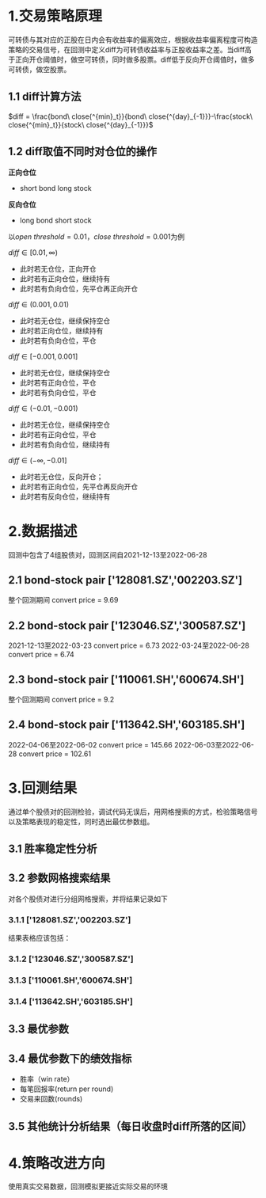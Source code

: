 # 1.交易策略原理

可转债与其对应的正股在日内会有收益率的偏离效应，根据收益率偏离程度可构造策略的交易信号，在回测中定义diff为可转债收益率与正股收益率之差。当diff高于正向开仓阈值时，做空可转债，同时做多股票。diff低于反向开仓阈值时，做多可转债，做空股票。

## 1.1 diff计算方法

$diff = \frac{bond\ close{^{min}_t}}{bond\ close{^{day}_{-1}}}-\frac{stock\ close{^{min}_t}}{stock\ close{^{day}_{-1}}}$

## 1.2 diff取值不同时对仓位的操作

**正向仓位**
* short bond long stock

**反向仓位**
* long bond short stock

以$open\ threshold = 0.01$，$close\ threshold = 0.001$为例

$diff \in [0.01,\infty)$
* 此时若无仓位，正向开仓
* 此时若有正向仓位，继续持有
* 此时若有负向仓位，先平仓再正向开仓

$diff \in (0.001,0.01)$
* 此时若无仓位，继续保持空仓
* 此时若正向仓位，继续持有
* 此时若有负向仓位，平仓

$diff \in [-0.001,0.001]$
* 此时若无仓位，继续保持空仓
* 此时若有正向仓位，平仓
* 此时若有负向仓位，平仓

$diff \in (-0.01,-0.001)$
* 此时若无仓位，继续保持空仓
* 此时若有正向仓位，平仓
* 此时若有负向仓位，继续持有

$diff \in (-\infty,-0.01]$
* 此时若无仓位，反向开仓；
* 此时若有正向仓位，先平仓再反向开仓
* 此时若有反向仓位，继续持有



# 2.数据描述

回测中包含了4组股债对，回测区间自2021-12-13至2022-06-28

## 2.1 bond-stock pair ['128081.SZ','002203.SZ']
整个回测期间 convert price = 9.69

## 2.2 bond-stock pair ['123046.SZ','300587.SZ']
2021-12-13至2022-03-23 convert price = 6.73
2022-03-24至2022-06-28 convert price = 6.74

## 2.3 bond-stock pair ['110061.SH','600674.SH']
整个回测期间 convert price = 9.2

## 2.4 bond-stock pair ['113642.SH','603185.SH']
2022-04-06至2022-06-02 convert price = 145.66
2022-06-03至2022-06-28 convert price = 102.61



# 3.回测结果
通过单个股债对的回测检验，调试代码无误后，用网格搜索的方式，检验策略信号以及策略表现的稳定性，同时选出最优参数组。

## 3.1 胜率稳定性分析

## 3.2 参数网格搜索结果
对各个股债对进行分组网格搜索，并将结果记录如下
### 3.1.1 ['128081.SZ','002203.SZ']
结果表格应该包括：

### 3.1.2 ['123046.SZ','300587.SZ']

### 3.1.3 ['110061.SH','600674.SH']

### 3.1.4 ['113642.SH','603185.SH']

## 3.3 最优参数

## 3.4 最优参数下的绩效指标

* 胜率（win rate）
* 每笔回报率(return per round)
* 交易来回数(rounds)

## 3.5 其他统计分析结果（每日收盘时diff所落的区间）

# 4.策略改进方向

使用真实交易数据，回测模拟更接近实际交易的环境